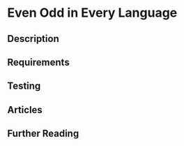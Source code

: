# Even Odd in Every Language

## Description

## Requirements

## Testing

## Articles

## Further Reading